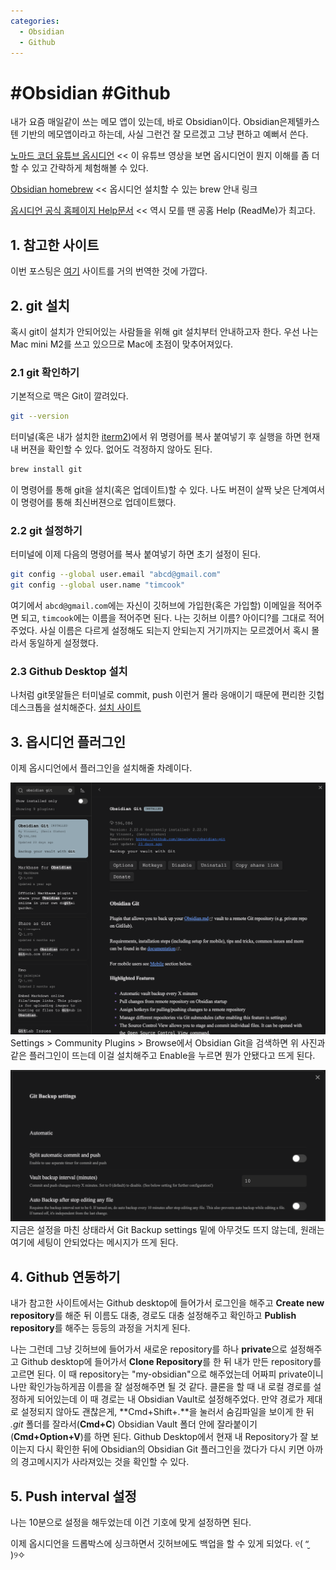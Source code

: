 ```yaml
---
categories:
  - Obsidian
  - Github
---
```


# #Obsidian #Github

내가 요즘 매일같이 쓰는 메모 앱이 있는데, 바로 Obsidian이다. Obsidian은제텔카스텐 기반의 메모앱이라고 하는데, 사실 그런건 잘 모르겠고 그냥 편하고 예뻐서 쓴다.

[노마드 코더 유튜브 옵시디언](https://youtu.be/h6rxKbbgI28?si=oTGFANvcMW-I0H4e) << 이 유튜브 영상을 보면 옵시디언이 뭔지 이해를 좀 더 할 수 있고 간략하게 체험해볼 수 있다.

[Obsidian homebrew](https://formulae.brew.sh/cask/obsidian#default) << 옵시디언 설치할 수 있는 brew 안내 링크

[옵시디언 공식 홈페이지 Help문서](https://help.obsidian.md/Getting+started/Download+and+install+Obsidian) << 역시 모를 땐 공홈 Help (ReadMe)가 최고다.

## 1. 참고한 사이트

이번 포스팅은 [여기](https://dannyhatcher.com/obsidian-git-for-beginners/) 사이트를 거의 번역한 것에 가깝다.

## 2. git 설치
혹시 git이 설치가 안되어있는 사람들을 위해 git 설치부터 안내하고자 한다. 우선 나는 Mac mini M2를 쓰고 있으므로 Mac에 초점이 맞추어져있다.

### 2.1 git 확인하기
기본적으로 맥은 Git이 깔려있다.
```bash
git --version
```
터미널(혹은 내가 설치한 [iterm2](https://arrow-economist.github.io/mac/%EB%A7%A5-%ED%84%B0%EB%AF%B8%EB%84%90-%EC%84%B8%ED%8C%85%ED%95%98%EB%8A%94-%EB%B0%A9%EB%B2%95/))에서 위 명령어를 복사 붙여넣기 후 실행을 하면 현재 내 버젼을 확인할 수 있다. 없어도 걱정하지 않아도 된다.

```bash
brew install git
```
이 명령어를 통해 git을 설치(혹은 업데이트)할 수 있다. 나도 버젼이 살짝 낮은 단계여서 이 명령어를 통해 최신버젼으로 업데이트했다.

### 2.2 git 설정하기

터미널에 이제 다음의 명령어를 복사 붙여넣기 하면 초기 설정이 된다.

```bash
git config --global user.email "abcd@gmail.com"
git config --global user.name "timcook"
```
여기에서 `abcd@gmail.com`에는 자신이 깃허브에 가입한(혹은 가입할) 이메일을 적어주면 되고, `timcook`에는 이름을 적어주면 된다. 나는 깃허브 이름? 아이디?를 그대로 적어주었다. 사실 이름은 다르게 설정해도 되는지 안되는지 거기까지는 모르겠어서 혹시 몰라서 동일하게 설정했다.

### 2.3 Github Desktop 설치

나처럼 git못알들은 터미널로 commit, push 이런거 몰라 응애이기 때문에 편리한 깃헙데스크톱을 설치해준다. [설치 사이트](https://desktop.github.com/)

## 3. 옵시디언 플러그인

이제 옵시디언에서 플러그인을 설치해줄 차례이다. 

![enter image description here](https://raw.githubusercontent.com/arrow-economist/imageslibrary/main/Obs1.png)
Settings > Community Plugins > Browse에서 Obsidian Git을 검색하면 위 사진과 같은 플러그인이 뜨는데 이걸 설치해주고 Enable을 누르면 뭔가 안됐다고 뜨게 된다. 

![enter image description here](https://raw.githubusercontent.com/arrow-economist/imageslibrary/main/Obs2.png)
지금은 설정을 마친 상태라서 Git Backup settings 밑에 아무것도 뜨지 않는데, 원래는 여기에 세팅이 안되었다는 메시지가 뜨게 된다.

## 4. Github 연동하기

내가 참고한 사이트에서는 Github desktop에 들어가서 로그인을 해주고 **Create new repository**를 해준 뒤 이름도 대충, 경로도 대충 설정해주고 확인하고 **Publish repository**를 해주는 등등의 과정을 거치게 된다.

나는 그런데 그냥 깃허브에 들어가서 새로운 repository를 하나 **private**으로 설정해주고 Github desktop에 들어가서 **Clone Repository**를 한 뒤 내가 만든 repository를 고르면 된다. 이 때 repository는 "my-obsidian"으로 해주었는데 어짜피 private이니 나만 확인가능하게끔 이름을 잘 설정해주면 될 것 같다. 클론을 할 때 내 로컬 경로를 설정하게 되어있는데 이 때 경로는 내 Obsidian Vault로 설정해주었다. 만약 경로가 제대로 설정되지 않아도 괜찮은게, **Cmd+Shift+.**을 눌러서 숨김파일을 보이게 한 뒤 *.git* 폴더를 잘라서(**Cmd+C**) Obsidian Vault 폴더 안에 잘라붙이기(**Cmd+Option+V**)를 하면 된다. Github Desktop에서 현재 내 Repository가 잘 보이는지 다시 확인한 뒤에 Obsidian의 Obsidian Git 플러그인을 껐다가 다시 키면 아까의 경고메시지가 사라져있는 것을 확인할 수 있다.

## 5. Push interval 설정
나는 10분으로 설정을 해두었는데 이건 기호에 맞게 설정하면 된다. 

이제 옵시디언을 드롭박스에 싱크하면서 깃허브에도 백업을 할 수 있게 되었다. ୧( “̮ )୨✧ 
<!--stackedit_data:
eyJoaXN0b3J5IjpbLTE1MTc0MzE0ODgsLTQ0NTI1MTU1NCwtMT
M3ODgwMjUzMCw0NjgwNzQwNzgsLTU1NDc5MDE4OF19
-->